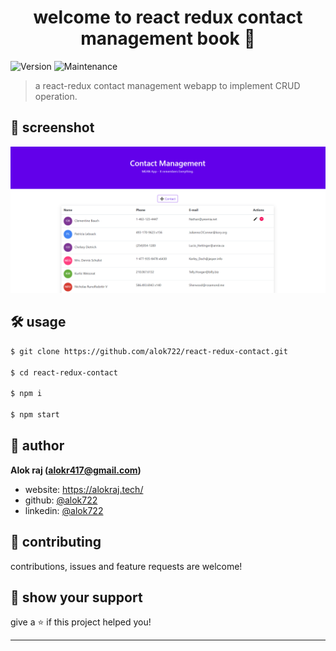 <h1 align="center">welcome to react redux contact management book 👋</h1>
<p>
  <img alt="Version" src="https://img.shields.io/badge/version-0.1.0-blue.svg?cacheSeconds=2592000" />
  <img alt="Maintenance" src="https://img.shields.io/badge/Maintained-yes-blue.svg" />
</p>

> a react-redux contact management webapp to implement CRUD operation.

## 📸 screenshot

![demo](./src/assets/demo.png)

## 🛠 usage

```sh
$ git clone https://github.com/alok722/react-redux-contact.git

$ cd react-redux-contact

$ npm i

$ npm start
```

## 👤 author

**Alok raj (alokr417@gmail.com)**

- website: https://alokraj.tech/
- github: [@alok722](https://github.com/alok722)
- linkedin: [@alok722](https://linkedin.com/in/alok722)

## 🤝 contributing

contributions, issues and feature requests are welcome!

## 🙌 show your support

give a ⭐️ if this project helped you!

---
